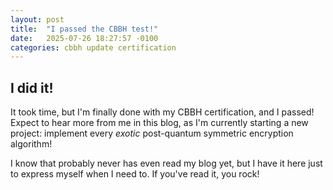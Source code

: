 ```yaml
---
layout: post
title:  "I passed the CBBH test!"
date:   2025-07-26 18:27:57 -0100
categories: cbbh update certification
---
```


## I did it!

It took time, but I'm finally done with my CBBH certification, and I passed! Expect to hear more from me in this blog, as I'm currently starting a new project: implement every *exotic* post-quantum symmetric encryption algorithm!

I know that probably never has even read my blog yet, but I have it here just to express myself when I need to. If you've read it, you rock!


